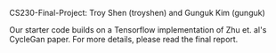 CS230-Final-Project: Troy Shen (troyshen) and Gunguk Kim (gunguk)

Our starter code builds on a Tensorflow implementation of Zhu et. al's CycleGan paper. For more details, please read the final report.

